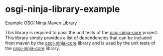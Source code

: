 # osgi-ninja-library-example
Example OSGI Ninja Maven Library

This library is required to pass the unit tests of the [osgi-ninja-core](https://github.com/rritoch/osgi-ninja-core) project. 
This library simply provides a list of dependencies that can be included from maven by the [osgi-ninja-core](https://github.com/rritoch/osgi-ninja-core) library and is used by the unit tests of the [osgi-ninja-core](https://github.com/rritoch/osgi-ninja-core) library.
